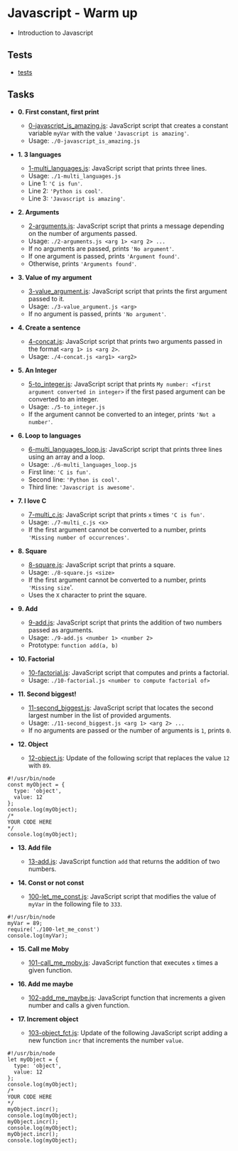 # Javascript - Warm up

- Introduction to Javascript

## Tests

- [tests](./tests)

## Tasks

- **0. First constant, first print**

  - [0-javascript_is_amazing.js](./0-javascript_is_amazing.js): JavaScript script
    that creates a constant variable `myVar` with the value `'Javascript is amazing'`.
  - Usage: `./0-javascript_is_amazing.js`

- **1. 3 languages**

  - [1-multi_languages.js](./1-multi_languages.js): JavaScript script that prints
    three lines.
  - Usage: `./1-multi_languages.js`
  - Line 1: `'C is fun'`.
  - Line 2: `'Python is cool'`.
  - Line 3: `'Javascript is amazing'`.

- **2. Arguments**

  - [2-arguments.js](./2-arguments.js): JavaScript script that prints a message
    depending on the number of arguments passed.
  - Usage: `./2-arguments.js <arg 1> <arg 2> ...`
  - If no arguments are passed, prints `'No argument'`.
  - If one argument is passed, prints `'Argument found'`.
  - Otherwise, prints `'Arguments found'`.

- **3. Value of my argument**

  - [3-value_argument.js](./3-value_argument.js): JavaScript script that prints
    the first argument passed to it.
  - Usage: `./3-value_argument.js <arg>`
  - If no argument is passed, prints `'No argument'`.

- **4. Create a sentence**

  - [4-concat.js](./4-concat.js): JavaScript script that prints two arguments
    passed in the format `<arg 1> is <arg 2>`.
  - Usage: `./4-concat.js <arg1> <arg2>`

- **5. An Integer**

  - [5-to_integer.js](./5-to_integer.js): JavaScript script that prints
    `My number: <first argument converted in integer>` if the first pased argument
    can be converted to an integer.
  - Usage: `./5-to_integer.js`
  - If the argument cannot be converted to an integer, prints `'Not a number'`.

- **6. Loop to languages**

  - [6-multi_languages_loop.js](./6-multi_languages_loop.js): JavaScript script that
    prints three lines using an array and a loop.
  - Usage: `./6-multi_languages_loop.js`
  - First line: `'C is fun'`.
  - Second line: `'Python is cool'`.
  - Third line: `'Javascript is awesome'`.

- **7. I love C**

  - [7-multi_c.js](./7-multi_c.js): JavaScript script that prints `x` times `'C is fun'`.
  - Usage: `./7-multi_c.js <x>`
  - If the first argument cannot be converted to a number, prints
    `'Missing number of occurrences'`.

- **8. Square**

  - [8-square.js](./8-square.js): JavaScript script that prints a square.
  - Usage: `./8-square.js <size>`
  - If the first argument cannot be converted to a number, prints `'Missing size`'.
  - Uses the `X` character to print the square.

- **9. Add**

  - [9-add.js](./9-add.js): JavaScript script that prints the addition of two
    numbers passed as arguments.
  - Usage: `./9-add.js <number 1> <number 2>`
  - Prototype: `function add(a, b)`

- **10. Factorial**

  - [10-factorial.js](./10-factorial.js): JavaScript script that computes and
    prints a factorial.
  - Usage: `./10-factorial.js <number to compute factorial of>`

- **11. Second biggest!**

  - [11-second_biggest.js](./11-second_biggest.js): JavaScript script that
    locates the second largest number in the list of provided arguments.
  - Usage: `./11-second_biggest.js <arg 1> <arg 2> ...`
  - If no arguments are passed or the number of arguments is `1`, prints `0`.

- **12. Object**
  - [12-object.js](./12-object.js): Update of the following script that replaces
    the value `12` with `89`.

```JS
#!/usr/bin/node
const myObject = {
  type: 'object',
  value: 12
};
console.log(myObject);
/*
YOUR CODE HERE
*/
console.log(myObject);
```

- **13. Add file**

  - [13-add.js](./13-add.js): JavaScript function `add` that returns the addition
    of two numbers.

- **14. Const or not const**
  - [100-let_me_const.js](./100-let_me_const.js): JavaScript script that modifies
    the value of `myVar` in the following file to `333`.

```JS
#!/usr/bin/node
myVar = 89;
require('./100-let_me_const')
console.log(myVar);
```

- **15. Call me Moby**

  - [101-call_me_moby.js](./101-call_me_moby.js): JavaScript function that executes
    `x` times a given function.

- **16. Add me maybe**

  - [102-add_me_maybe.js](./102-add_me_maybe.js): JavaScript function that
    increments a given number and calls a given function.

- **17. Increment object**
  - [103-object_fct.js](./103-object_fct.js): Update of the following JavaScript
    script adding a new function `incr` that increments the number `value`.

```JS
#!/usr/bin/node
let myObject = {
  type: 'object',
  value: 12
};
console.log(myObject);
/*
YOUR CODE HERE
*/
myObject.incr();
console.log(myObject);
myObject.incr();
console.log(myObject);
myObject.incr();
console.log(myObject);
```

